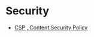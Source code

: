 # Security


- [CSP , Content Security Policy](https://en.wikipedia.org/wiki/Content_Security_Policy)